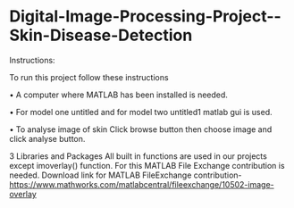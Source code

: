 # Digital-Image-Processing-Project--Skin-Disease-Detection


Instructions:

To run this project follow these instructions 

• A computer where MATLAB has been installed is needed. 

• For model one untitled and for model two untitled1 matlab gui is used.

• To analyse image of skin Click browse button then choose image and click analyse button. 


3 Libraries and Packages All built in functions are used in our projects except imoverlay() function. 
For this MATLAB File Exchange contribution is needed. 
Download link for MATLAB FileExchange contribution- https://www.mathworks.com/matlabcentral/fileexchange/10502-image-overlay
